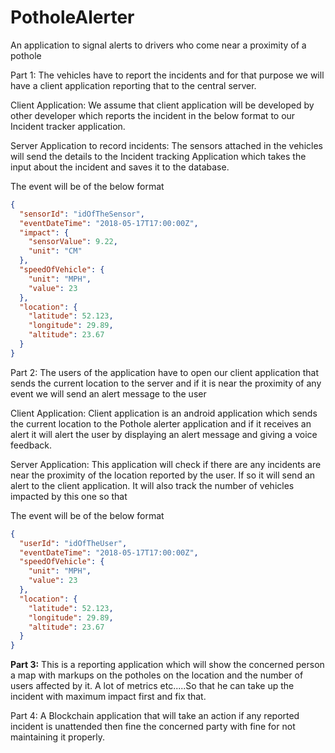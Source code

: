 # PotholeAlerter
An application to signal alerts to drivers who come near a proximity of a pothole

Part 1:
The vehicles have to report the incidents and for that purpose we will have a client application reporting that to the central
server. 

Client Application:
We assume that client application will be developed by other developer which reports the incident in the below format
to our Incident tracker application.

Server Application to record incidents:
The sensors attached in the vehicles will send the details to the Incident tracking Application which takes the input
about the incident and saves it to the database.

The event will be of the below format
```json
{
  "sensorId": "idOfTheSensor",
  "eventDateTime": "2018-05-17T17:00:00Z",
  "impact": {
    "sensorValue": 9.22,
    "unit": "CM"
  },
  "speedOfVehicle": {
    "unit": "MPH",
    "value": 23
  },
  "location": {
    "latitude": 52.123,
    "longitude": 29.89,
    "altitude": 23.67
  }
}
```
Part 2:
The users of the application have to open our client application that sends the current location to the server and if it is near
the proximity of any event we will send an alert message to the user

Client Application:
Client application is an android application which sends the current location to the Pothole alerter application and if it receives
an alert it will alert the user by displaying an alert message and giving a voice feedback.

Server Application:
This application will check if there are any incidents are near the proximity of the location reported by the user. If so it will
send an alert to the client application. It will also track the number of vehicles impacted by this one so that 

The event will be of the below format
```json
{
  "userId": "idOfTheUser",
  "eventDateTime": "2018-05-17T17:00:00Z",
  "speedOfVehicle": {
    "unit": "MPH",
    "value": 23
  },
  "location": {
    "latitude": 52.123,
    "longitude": 29.89,
    "altitude": 23.67
  }
}
```

<strong>Part 3:</strong>
This is a reporting application which will show the concerned person a map with markups on the potholes on the location and 
the number of users affected by it. A lot of metrics etc.....So that he can take up the incident with maximum impact first and fix 
that.

Part 4:
A Blockchain application that will take an action if any reported incident is unattended then fine the concerned party with fine for
not maintaining it properly.

